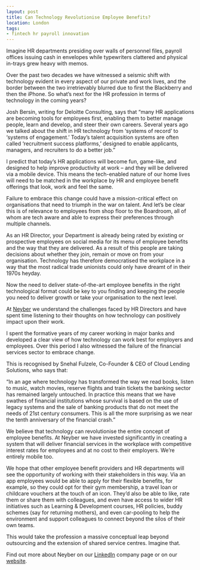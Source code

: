 ```yaml
---
layout: post
title: Can Technology Revolutionise Employee Benefits?
location: London
tags:
- fintech hr payroll innovation
---
```

Imagine HR departments presiding over walls of personnel files, payroll offices issuing cash in envelopes while typewriters clattered and physical in-trays grew heavy with memos.

Over the past two decades we have witnessed a seismic shift with technology evident in every aspect of our private and work lives, and the border between the two irretrievably blurred due to first the Blackberry and then the iPhone. So what’s next for the HR profession in terms of technology in the coming years?

Josh Bersin, writing for Deloitte Consulting, says that “many HR applications are becoming tools for employees first, enabling them to better manage people, learn and develop, and steer their own careers. Several years ago we talked about the shift in HR technology from ‘systems of record’ to ‘systems of engagement.’ Today’s talent acquisition systems are often called ‘recruitment success platforms,’ designed to enable applicants, managers, and recruiters to do a better job.”

I predict that today’s HR applications will become fun, game-like, and designed to help improve productivity at work – and they will be delivered via a mobile device. This means the tech-enabled nature of our home lives will need to be matched in the workplace by HR and employee benefit offerings that look, work and feel the same.

Failure to embrace this change could have a mission-critical effect on organisations that need to triumph in the war on talent. And let’s be clear this is of relevance to employees from shop floor to the Boardroom, all of whom are tech aware and able to express their preferences through multiple channels.

As an HR Director, your Department is already being rated by existing or prospective employees on social media for its menu of employee benefits and the way that they are delivered. As a result of this people are taking decisions about whether they join, remain or move on from your organisation. Technology has therefore democratised the workplace in a way that the most radical trade unionists could only have dreamt of in their 1970s heyday.

Now the need to deliver state-of-the-art employee benefits in the right technological format could be key to you finding and keeping the people you need to deliver growth or take your organisation to the next level.

At [Neyber](www.neyber.co.uk) we understand the challenges faced by HR Directors and have spent time listening to their thoughts on how technology can positively impact upon their work.

I spent the formative years of my career working in major banks and developed a clear view of how technology can work best for employers and employees. Over this period I also witnessed the failure of the financial services sector to embrace change.

This is recognised by Snehal Fulzele, Co-Founder & CEO of Cloud Lending Solutions, who says that:

“In an age where technology has transformed the way we read books, listen to music, watch movies, reserve flights and train tickets the banking sector has remained largely untouched. In practice this means that we have swathes of financial institutions whose survival is based on the use of legacy systems and the sale of banking products that do not meet the needs of 21st century consumers.  This is all the more surprising as we near the tenth anniversary of the financial crash.”

We believe that technology can revolutionise the entire concept of employee benefits. At Neyber we have invested significantly in creating a system that will deliver financial services in the workplace with competitive interest rates for employees and at no cost to their employers. We’re entirely mobile too.

We hope that other employee benefit providers and HR departments will see the opportunity of working with their stakeholders in this way. Via an app employees would be able to apply for their flexible benefits, for example, so they could opt for their gym membership, a travel loan or childcare vouchers at the touch of an icon. They’d also be able to like, rate them or share them with colleagues, and even have access to wider HR initiatives such as Learning & Development courses, HR policies, buddy schemes (say for returning mothers), and even car-pooling to help the environment and support colleagues to connect beyond the silos of their own teams.

This would take the profession a massive conceptual leap beyond outsourcing and the extension of shared service centres. Imagine that.

Find out more about Neyber on our [LinkedIn](https://www.linkedin.com/company/neyber) company page or on our [website](www.neyber.co.uk).
